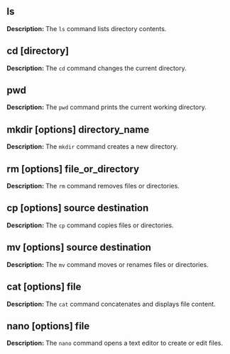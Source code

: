 ## ls

**Description:** The `ls` command lists directory contents.


## cd [directory]

**Description:** The `cd` command changes the current directory.


## pwd

**Description:** The `pwd` command prints the current working directory.


## mkdir [options] directory_name

**Description:** The `mkdir` command creates a new directory.


## rm [options] file_or_directory

**Description:** The `rm` command removes files or directories.


## cp [options] source destination

**Description:** The `cp` command copies files or directories.


## mv [options] source destination

**Description:** The `mv` command moves or renames files or directories.


## cat [options] file

**Description:** The `cat` command concatenates and displays file content.


## nano [options] file

**Description:** The `nano` command opens a text editor to create or edit files.